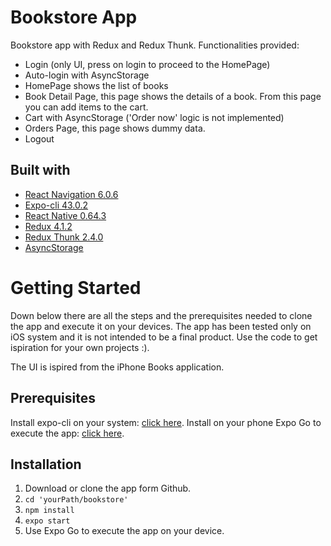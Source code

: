 # Bookstore App
Bookstore app with Redux and Redux Thunk. Functionalities provided: 
- Login (only UI, press on login to proceed to the HomePage)
- Auto-login with AsyncStorage
- HomePage shows the list of books
- Book Detail Page, this page shows the details of a book. From this page you can add items to the cart.
- Cart with AsyncStorage ('Order now' logic is not implemented)
- Orders Page, this page shows dummy data.
- Logout

## Built with
- [React Navigation 6.0.6](https://reactnavigation.org/)
- [Expo-cli 43.0.2](https://docs.expo.dev/workflow/expo-cli/)
- [React Native 0.64.3](https://reactnative.dev/)
- [Redux 4.1.2](https://redux.js.org/introduction/getting-started)
- [Redux Thunk 2.4.0](https://redux.js.org/usage/writing-logic-thunks)
- [AsyncStorage](https://react-native-async-storage.github.io/async-storage/docs/install)

# Getting Started
Down below there are all the steps and the prerequisites needed to clone the app and execute it on your devices. The app has been tested only on iOS system and it is not intended to be a final product. Use the code to get ispiration for your own projects :).

The UI is ispired from the iPhone Books application.

## Prerequisites
Install expo-cli on your system: [click here](https://docs.expo.dev/workflow/expo-cli/). Install on your phone Expo Go to execute the app: [click here](https://expo.dev/client).

## Installation
1. Download or clone the app form Github.
2. ```cd 'yourPath/bookstore'```
3. ```npm install```
4. ```expo start```
5. Use Expo Go to execute the app on your device.


